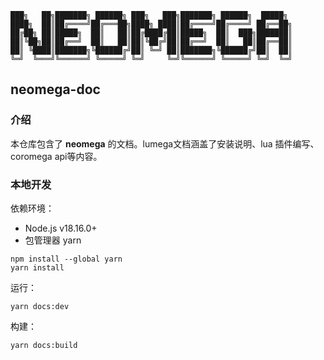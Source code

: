 ``` raw
███╗   ██╗███████╗ ██████╗ ███╗   ███╗███████╗ ██████╗  █████╗   
████╗  ██║██╔════╝██╔═══██╗████╗ ████║██╔════╝██╔════╝ ██╔══██╗  
██╔██╗ ██║█████╗  ██║   ██║██╔████╔██║█████╗  ██║  ███╗███████║  
██║╚██╗██║██╔══╝  ██║   ██║██║╚██╔╝██║██╔══╝  ██║   ██║██╔══██║  
██║ ╚████║███████╗╚██████╔╝██║ ╚═╝ ██║███████╗╚██████╔╝██║  ██║  
╚═╝  ╚═══╝╚══════╝ ╚═════╝ ╚═╝     ╚═╝╚══════╝ ╚═════╝ ╚═╝  ╚═╝  
``` 
## neomega-doc
### 介绍
本仓库包含了 **neomega** 的文档。lumega文档涵盖了安装说明、lua 插件编写、coromega api等内容。

### 本地开发
依赖环境：
- Node.js v18.16.0+
- 包管理器 yarn
```shell
npm install --global yarn
yarn install
```
运行：
```shell
yarn docs:dev
```
构建：
```shell
yarn docs:build
```